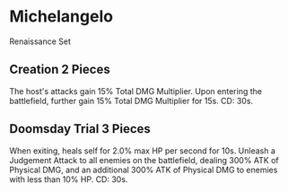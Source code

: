 # Michelangelo

Renaissance Set

## Creation 2 Pieces

The host's attacks gain 15% Total DMG Multiplier. Upon entering the battlefield, further gain 15% Total DMG Multiplier for 15s. CD: 30s.

## Doomsday Trial 3 Pieces

When exiting, heals self for 2.0% max HP per second for 10s. Unleash a Judgement Attack to all enemies on the battlefield, dealing 300% ATK of Physical DMG, and an additional 300% ATK of Physical DMG to enemies with less than 10% HP. CD: 30s.